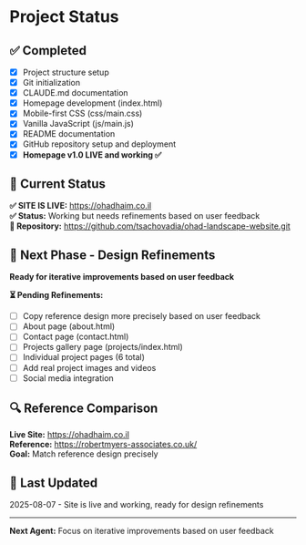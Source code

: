 # Project Status

## ✅ Completed
- [x] Project structure setup
- [x] Git initialization  
- [x] CLAUDE.md documentation
- [x] Homepage development (index.html)
- [x] Mobile-first CSS (css/main.css)
- [x] Vanilla JavaScript (js/main.js)
- [x] README documentation
- [x] GitHub repository setup and deployment
- [x] **Homepage v1.0 LIVE and working ✅**

## 🔄 Current Status
**✅ SITE IS LIVE:** https://ohadhaim.co.il  
**✅ Status:** Working but needs refinements based on user feedback  
**🔗 Repository:** https://github.com/tsachovadia/ohad-landscape-website.git  

## 🎯 Next Phase - Design Refinements
**Ready for iterative improvements based on user feedback**

**⏳ Pending Refinements:**
- [ ] Copy reference design more precisely based on user feedback
- [ ] About page (about.html)
- [ ] Contact page (contact.html)
- [ ] Projects gallery page (projects/index.html)
- [ ] Individual project pages (6 total)
- [ ] Add real project images and videos
- [ ] Social media integration

## 🔍 Reference Comparison
**Live Site:** https://ohadhaim.co.il  
**Reference:** https://robertmyers-associates.co.uk/  
**Goal:** Match reference design precisely

## 📅 Last Updated
2025-08-07 - Site is live and working, ready for design refinements

---
**Next Agent:** Focus on iterative improvements based on user feedback